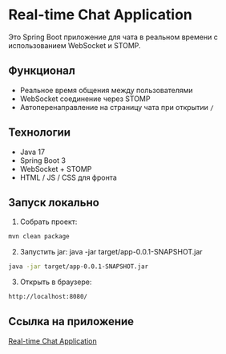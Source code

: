 # Real-time Chat Application

Это Spring Boot приложение для чата в реальном времени с использованием WebSocket и STOMP.

## Функционал
- Реальное время общения между пользователями
- WebSocket соединение через STOMP
- Автоперенаправление на страницу чата при открытии `/`

## Технологии
- Java 17
- Spring Boot 3
- WebSocket + STOMP
- HTML / JS / CSS для фронта

## Запуск локально
1. Собрать проект:
```bash
mvn clean package
```
2. Запустить jar: 
java -jar target/app-0.0.1-SNAPSHOT.jar
```bash
java -jar target/app-0.0.1-SNAPSHOT.jar
```
3. Открыть в браузере:
```bash
http://localhost:8080/
```
## Ссылка на приложение
[Real-time Chat Application](https://real-time-chat-mg-157cfe77fa11.herokuapp.com/chat)